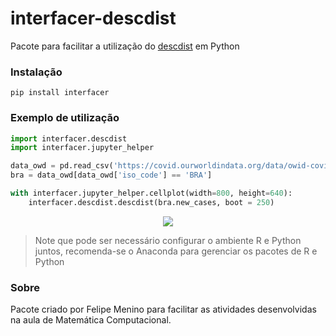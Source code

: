 # interfacer-descdist

Pacote para facilitar a utilização do [descdist](https://www.rdocumentation.org/packages/fitdistrplus/versions/1.0-14/topics/descdist) em Python

### Instalação

```shell
pip install interfacer
```

### Exemplo de utilização

```python
import interfacer.descdist
import interfacer.jupyter_helper
```

```python
data_owd = pd.read_csv('https://covid.ourworldindata.org/data/owid-covid-data.csv')
bra = data_owd[data_owd['iso_code'] == 'BRA']

with interfacer.jupyter_helper.cellplot(width=800, height=640):
    interfacer.descdist.descdist(bra.new_cases, boot = 250)
```

<div align="center">
    <img src="https://raw.githubusercontent.com/M3nin0/interfacer-descdist/master/image/image.png?token=AEB7NZM4BQC3LXW4BV234EK6YMAT4">
</div>

> Note que pode ser necessário configurar o ambiente R e Python juntos, recomenda-se o Anaconda para gerenciar os pacotes de R e Python

### Sobre

Pacote criado por Felipe Menino para facilitar as atividades desenvolvidas na aula de Matemática Computacional.
